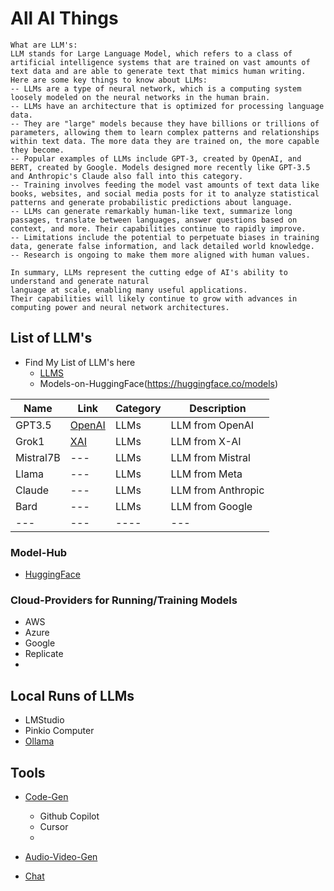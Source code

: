 # All AI Things
```text
What are LLM's:
LLM stands for Large Language Model, which refers to a class of artificial intelligence systems that are trained on vast amounts of text data and are able to generate text that mimics human writing. Here are some key things to know about LLMs:
-- LLMs are a type of neural network, which is a computing system loosely modeled on the neural networks in the human brain. 
-- LLMs have an architecture that is optimized for processing language data.
-- They are "large" models because they have billions or trillions of parameters, allowing them to learn complex patterns and relationships within text data. The more data they are trained on, the more capable they become.
-- Popular examples of LLMs include GPT-3, created by OpenAI, and BERT, created by Google. Models designed more recently like GPT-3.5 and Anthropic's Claude also fall into this category.
-- Training involves feeding the model vast amounts of text data like books, websites, and social media posts for it to analyze statistical patterns and generate probabilistic predictions about language.
-- LLMs can generate remarkably human-like text, summarize long passages, translate between languages, answer questions based on context, and more. Their capabilities continue to rapidly improve.
-- Limitations include the potential to perpetuate biases in training data, generate false information, and lack detailed world knowledge. 
-- Research is ongoing to make them more aligned with human values.

In summary, LLMs represent the cutting edge of AI's ability to understand and generate natural 
language at scale, enabling many useful applications. 
Their capabilities will likely continue to grow with advances in computing power and neural network architectures. 
```

## List of LLM's
- Find My List of LLM's here
	- [LLMS](models/list-of-models.md)
    - Models-on-HuggingFace(https://huggingface.co/models)

| Name    | Link     | Category | Description |
| ------- | -------- | -------- | ----------- |  
| GPT3.5 | [OpenAI](https://openai.com/) | LLMs   | LLM from OpenAI   | 
| Grok1 | [XAI](https://x.ai/)| LLMs  | LLM from X-AI | 
| Mistral7B | --- | LLMs  | LLM from Mistral | 
| Llama | --- | LLMs  | LLM from Meta | 
| Claude | --- | LLMs  | LLM from Anthropic |
| Bard | --- | LLMs  | LLM from Google |
| --- |--- | ----  | --- |  


### Model-Hub

- [HuggingFace](https://huggingface.co/)

### Cloud-Providers for Running/Training Models

- AWS
- Azure
- Google 
- Replicate
- 


## Local Runs of LLMs

- LMStudio
- Pinkio Computer
- [Ollama](https://ollama.ai/)

## Tools 

- [Code-Gen](ai-tools/code-gen.md)
    - Github Copilot
    - Cursor 
    - 
- [Audio-Video-Gen](ai-tools/audio-video.md)

- [Chat](ai-tools/text-gen.md)




